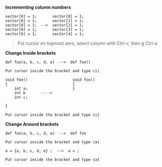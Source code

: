 **Incrementing column numbers**

```
vector[0] = 1;       vector[0] = 1;
vector[0] = 1;       vector[1] = 1;
vector[0] = 1;  -->  vector[2] = 1;
vector[0] = 1;       vector[3] = 1;
vector[0] = 1;       vector[4] = 1;
```
> Put cursor on topmost zero, select column with Ctrl-v, then g Ctrl-a 

**Change Inside brackets**

```
def foo(a, b, c, d, e)  -->  def foo()
```

```
Put cursor inside the bracket and type ci(
```

```
void foo()                    void foo()
{                             {
    int a;                    }
    int b       ---->          
    int c;                     
                          
}    
```

```
Put cursor inside the bracket and type ci}
```

**Change Around brackets**
```
def foo(a, b, c, d, e)  -->  def foo
```
```
Put cursor inside the bracket and type ca(
```
```
a = {a, b, c, d, e} ;  -->  a = ;
```
```
Put cursor inside the bracket and type ca{
```





